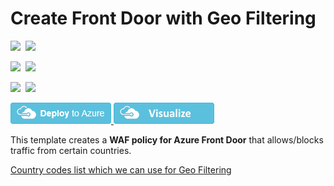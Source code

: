 # Create Front Door with Geo Filtering 

<IMG SRC="https://azurequickstartsservice.blob.core.windows.net/badges/101-front-door-geo-filtering/PublicLastTestDate.svg" />&nbsp;
<IMG SRC="https://azurequickstartsservice.blob.core.windows.net/badges/101-front-door-geo-filtering/PublicDeployment.svg" />&nbsp;

<IMG SRC="https://azurequickstartsservice.blob.core.windows.net/badges/101-front-door-geo-filtering/FairfaxLastTestDate.svg" />&nbsp;
<IMG SRC="https://azurequickstartsservice.blob.core.windows.net/badges/101-front-door-geo-filtering/FairfaxDeployment.svg" />&nbsp;

<IMG SRC="https://azurequickstartsservice.blob.core.windows.net/badges/101-front-door-geo-filtering/BestPracticeResult.svg" />&nbsp;
<IMG SRC="https://azurequickstartsservice.blob.core.windows.net/badges/101-front-door-geo-filtering/CredScanResult.svg" />&nbsp;

<a href="https://portal.azure.com/#create/Microsoft.Template/uri/https%3A%2F%2Fraw.githubusercontent.com%2FAzure%2Fazure-quickstart-templates%2Fmaster%2F101-front-door-geo-filtering%2Fazuredeploy.json" target="_blank">
    <img src="https://raw.githubusercontent.com/Azure/azure-quickstart-templates/master/1-CONTRIBUTION-GUIDE/images/deploytoazure.png"/>
</a>
<a href="http://armviz.io/#/?load=https%3A%2F%2Fraw.githubusercontent.com%2FAzure%2Fazure-quickstart-templates%2Fmaster%2F101-front-door-geo-filtering%2Fazuredeploy.json" target="_blank">
<img src="https://raw.githubusercontent.com/Azure/azure-quickstart-templates/master/1-CONTRIBUTION-GUIDE/images/visualizebutton.png"/>
</a>

This template creates a **WAF policy for Azure Front Door** that allows/blocks traffic from certain countries.

[Country codes list which we can use for Geo Filtering](https://msdn.microsoft.com/library/mt761717.aspx)

